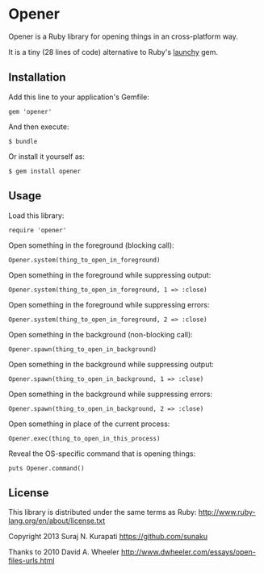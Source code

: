 # Opener

Opener is a Ruby library for opening things in an cross-platform way.

It is a tiny (28 lines of code) alternative to Ruby's [launchy] gem.

[launchy]: http://rubygems.org/gems/launchy

## Installation

Add this line to your application's Gemfile:

    gem 'opener'

And then execute:

    $ bundle

Or install it yourself as:

    $ gem install opener

## Usage

Load this library:

    require 'opener'

Open something in the foreground (blocking call):

    Opener.system(thing_to_open_in_foreground)

Open something in the foreground while suppressing output:

    Opener.system(thing_to_open_in_foreground, 1 => :close)

Open something in the foreground while suppressing errors:

    Opener.system(thing_to_open_in_foreground, 2 => :close)

Open something in the background (non-blocking call):

    Opener.spawn(thing_to_open_in_background)

Open something in the background while suppressing output:

    Opener.spawn(thing_to_open_in_background, 1 => :close)

Open something in the background while suppressing errors:

    Opener.spawn(thing_to_open_in_background, 2 => :close)

Open something in place of the current process:

    Opener.exec(thing_to_open_in_this_process)

Reveal the OS-specific command that is opening things:

    puts Opener.command()

## License

This library is distributed under the same terms as Ruby:
<http://www.ruby-lang.org/en/about/license.txt>

Copyright 2013 Suraj N. Kurapati <https://github.com/sunaku>

Thanks to 2010 David A. Wheeler <http://www.dwheeler.com/essays/open-files-urls.html>
